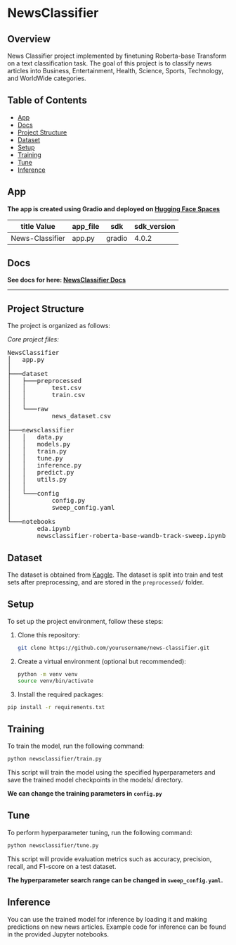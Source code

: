 # NewsClassifier

## Overview
News Classifier project implemented by finetuning Roberta-base Transform on a text classification task. The goal of this project is to classify news articles into Business, Entertainment, Health, Science, Sports, Technology, and WorldWide categories.

## Table of Contents
- [App](#app)
- [Docs](#docs)
- [Project Structure](#project-structure)
- [Dataset](#dataset)
- [Setup](#setup)
- [Training](#training)
- [Tune](#tune)
- [Inference](#inference)

## App
**The app is created using Gradio and deployed on [Hugging Face Spaces](https://huggingface.co/spaces/ManishW/News-Classifier)**

| title Value | app_file | sdk | sdk_version |
| ---| ---| ---| ---|
| News-Classifier | app.py | gradio | 4.0.2 |



## Docs
**See docs for here: [NewsClassifier Docs](https://ManishW315.github.io/NewsClassifier/)**

---

## Project Structure
The project is organized as follows:

*Core project files:*

<pre>
NewsClassifier
│   app.py
│
├───dataset
│   ├───preprocessed
│   │       test.csv
│   │       train.csv
│   │
│   └───raw
│           news_dataset.csv
│
├───newsclassifier
│   │   data.py
│   │   models.py
│   │   train.py
│   │   tune.py
│   │   inference.py
│   │   predict.py
│   │   utils.py
│   │
│   └───config
│           config.py
│           sweep_config.yaml
│
└───notebooks
        eda.ipynb
        newsclassifier-roberta-base-wandb-track-sweep.ipynb
</pre>
  
## Dataset
The dataset is obtained from [Kaggle](https://www.kaggle.com/datasets/crxxom/daily-google-news). The dataset is split into train and test sets after preprocessing, and are stored in the ``preprocessed/`` folder.

## Setup
To set up the project environment, follow these steps:

1. Clone this repository:
   ```bash
   git clone https://github.com/yourusername/news-classifier.git
   ```

2. Create a virtual environment (optional but recommended):
   ```bash
   python -m venv venv
   source venv/bin/activate
   ```

3. Install the required packages:
  ```bash
  pip install -r requirements.txt
```

## Training
To train the model, run the following command:

```bash
python newsclassifier/train.py
```
This script will train the model using the specified hyperparameters and save the trained model checkpoints in the models/ directory.

**We can change the training parameters in ``config.py``**

## Tune
To perform hyperparameter tuning, run the following command:

```bash
python newsclassifier/tune.py
```
This script will provide evaluation metrics such as accuracy, precision, recall, and F1-score on a test dataset.

**The hyperparameter search range can be changed in ``sweep_config.yaml``.**

## Inference
You can use the trained model for inference by loading it and making predictions on new news articles. Example code for inference can be found in the provided Jupyter notebooks.
